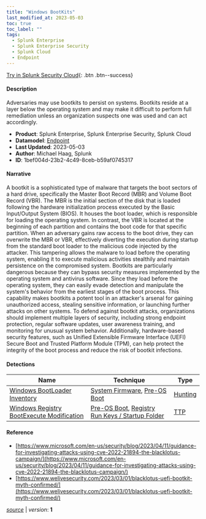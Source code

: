 ```yaml
---
title: "Windows BootKits"
last_modified_at: 2023-05-03
toc: true
toc_label: ""
tags:
  - Splunk Enterprise
  - Splunk Enterprise Security
  - Splunk Cloud
  - Endpoint
---
```


[Try in Splunk Security Cloud](https://www.splunk.com/en_us/cyber-security.html){: .btn .btn--success}

#### Description

Adversaries may use bootkits to persist on systems. Bootkits reside at a layer below the operating system and may make it difficult to perform full remediation unless an organization suspects one was used and can act accordingly.

- **Product**: Splunk Enterprise, Splunk Enterprise Security, Splunk Cloud
- **Datamodel**: [Endpoint](https://docs.splunk.com/Documentation/CIM/latest/User/Endpoint)
- **Last Updated**: 2023-05-03
- **Author**: Michael Haag, Splunk
- **ID**: 1bef004d-23b2-4c49-8ceb-b59af0745317

#### Narrative

A bootkit is a sophisticated type of malware that targets the boot sectors of a hard drive, specifically the Master Boot Record (MBR) and Volume Boot Record (VBR). The MBR is the initial section of the disk that is loaded following the hardware initialization process executed by the Basic Input/Output System (BIOS). It houses the boot loader, which is responsible for loading the operating system. In contrast, the VBR is located at the beginning of each partition and contains the boot code for that specific partition. When an adversary gains raw access to the boot drive, they can overwrite the MBR or VBR, effectively diverting the execution during startup from the standard boot loader to the malicious code injected by the attacker. This tampering allows the malware to load before the operating system, enabling it to execute malicious activities stealthily and maintain persistence on the compromised system. Bootkits are particularly dangerous because they can bypass security measures implemented by the operating system and antivirus software. Since they load before the operating system, they can easily evade detection and manipulate the system's behavior from the earliest stages of the boot process. This capability makes bootkits a potent tool in an attacker's arsenal for gaining unauthorized access, stealing sensitive information, or launching further attacks on other systems. To defend against bootkit attacks, organizations should implement multiple layers of security, including strong endpoint protection, regular software updates, user awareness training, and monitoring for unusual system behavior. Additionally, hardware-based security features, such as Unified Extensible Firmware Interface (UEFI) Secure Boot and Trusted Platform Module (TPM), can help protect the integrity of the boot process and reduce the risk of bootkit infections.

#### Detections

| Name        | Technique   | Type         |
| ----------- | ----------- |--------------|
| [Windows BootLoader Inventory](/endpoint/4f7e3913-4db3-4ccd-afe4-31198982305d/) | [System Firmware](/tags/#system-firmware), [Pre-OS Boot](/tags/#pre-os-boot) | [Hunting](https://github.com/splunk/security_content/wiki/Detection-Analytic-Types) |
| [Windows Registry BootExecute Modification](/endpoint/eabbac3a-45aa-4659-920f-6b8cff383fb8/) | [Pre-OS Boot](/tags/#pre-os-boot), [Registry Run Keys / Startup Folder](/tags/#registry-run-keys-/-startup-folder) | [TTP](https://github.com/splunk/security_content/wiki/Detection-Analytic-Types) |

#### Reference

* [https://www.microsoft.com/en-us/security/blog/2023/04/11/guidance-for-investigating-attacks-using-cve-2022-21894-the-blacklotus-campaign/](https://www.microsoft.com/en-us/security/blog/2023/04/11/guidance-for-investigating-attacks-using-cve-2022-21894-the-blacklotus-campaign/)
* [https://www.welivesecurity.com/2023/03/01/blacklotus-uefi-bootkit-myth-confirmed/](https://www.welivesecurity.com/2023/03/01/blacklotus-uefi-bootkit-myth-confirmed/)



[*source*](https://github.com/splunk/security_content/tree/develop/stories/windows_bootkits.yml) \| *version*: **1**